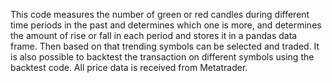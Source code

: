 This code measures the number of green or red candles during different time periods in the past and determines which one is more, and determines the amount of rise or fall in each period and stores it in a pandas data frame. Then based on that trending symbols can be selected and traded. It is also possible to backtest the transaction on different symbols using the backtest code. All price data is received from Metatrader.
